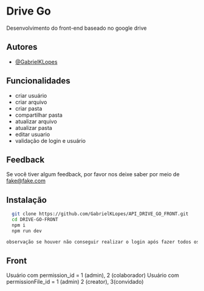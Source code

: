 
# Drive Go 

Desenvolvimento do front-end baseado no google drive


## Autores

- [@GabrielKLopes](https://www.github.com/GabrielKLopes)


## Funcionalidades

- criar usuário
- criar arquivo
- criar pasta
- compartilhar pasta
- atualizar arquivo
- atualizar pasta
- editar usuario
- validação de login e usuário


## Feedback

Se você tiver algum feedback, por favor nos deixe saber por meio de fake@fake.com


## Instalação



```bash
  git clone https://github.com/GabrielKLopes/API_DRIVE_GO_FRONT.git
  cd DRIVE-GO-FRONT
  npm i
  npm run dev

observação se houver não conseguir realizar o login após fazer todos os procedimentos, basta criar um novo usuário, provavelmente o hash do bycript está fazendo com que de senha inválida 
```
  ## Front

Usuário com permission_id = 1 (admin), 2 (colaborador)
Usuário com permissionFile_id = 1 (admin) 2 (creator), 3(convidado)
